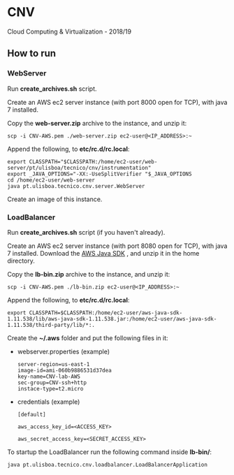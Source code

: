 # CNV
Cloud Computing &amp; Virtualization - 2018/19

## How to run

### WebServer

Run **create_archives.sh** script.

Create an AWS ec2 server instance (with port 8000 open for TCP), with java 7 installed.

Copy the **web-server.zip** archive to the instance, and unzip it:
```
scp -i CNV-AWS.pem ./web-server.zip ec2-user@<IP_ADDRESS>:~
```

Append the following, to **etc/rc.d/rc.local**:

```
export CLASSPATH="$CLASSPATH:/home/ec2-user/web-server/pt/ulisboa/tecnico/cnv/instrumentation"
export _JAVA_OPTIONS="-XX:-UseSplitVerifier "$_JAVA_OPTIONS
cd /home/ec2-user/web-server
java pt.ulisboa.tecnico.cnv.server.WebServer
```

Create an image of this instance.

### LoadBalancer

Run **create_archives.sh** script (if you haven't already).

Create an AWS ec2 server instance (with port 8080 open for TCP), with java 7 installed. 
Download the [AWS Java SDK](http://sdk-for-java.amazonwebservices.com/latest/aws-java-sdk.zip)
, and unzip it in the home directory.

Copy the **lb-bin.zip** archive to the instance, and unzip it:
```
scp -i CNV-AWS.pem ./lb-bin.zip ec2-user@<IP_ADDRESS>:~
```

Append the following, to **etc/rc.d/rc.local**:

```
export CLASSPATH=$CLASSPATH:/home/ec2-user/aws-java-sdk-1.11.538/lib/aws-java-sdk-1.11.538.jar:/home/ec2-user/aws-java-sdk-1.11.538/third-party/lib/*:.
```

Create the **~/.aws** folder and put the following files in it:
 
- webserver.properties (example)
    ```
    server-region=us-east-1
    image-id=ami-060b9886531d37dea
    key-name=CNV-lab-AWS
    sec-group=CNV-ssh+http
    instace-type=t2.micro
    ```
- credentials (example)
    ```
    [default]

    aws_access_key_id=<ACCESS_KEY>

    aws_secret_access_key=<SECRET_ACCESS_KEY>
    ```

To startup the LoadBalancer run the following command inside **lb-bin/**:

```
java pt.ulisboa.tecnico.cnv.loadbalancer.LoadBalancerApplication
```